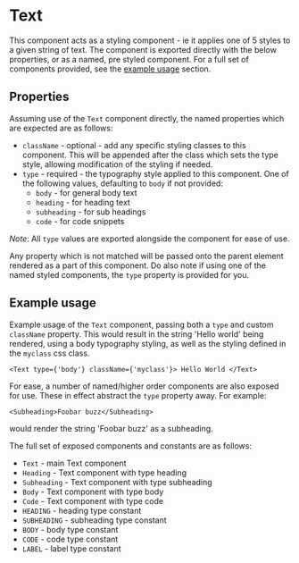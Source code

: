 # Text

This component acts as a styling component - ie it applies one of 5 styles to
a given string of text. The component is exported directly with the below
properties, or as a named, pre styled component. For a full set of components
provided, see the [example usage](#example-usage) section.

## Properties

Assuming use of the `Text` component directly, the named properties which are
expected are as follows:

- `className` - optional - add any specific styling classes to this component.
This will be appended after the class which sets the type style, allowing
modification of the styling if needed.
- `type` - required - the typography style applied to this component. One of
the following values, defaulting to `body` if not provided:
    - `body` - for general body text
    - `heading` - for heading text
    - `subheading` - for sub headings
    - `code` - for code snippets

_Note_: All `type` values are exported alongside the component for ease of use.

Any property which is not matched will be passed onto the parent element
rendered as a part of this component. Do also note if using one of the named
styled components, the `type` property is provided for you.

## Example usage

Example usage of the `Text` component, passing both a `type` and custom 
`className` property. This would result in the string 'Hello world' being
rendered, using a body typography styling, as well as the styling defined in
the `myclass` css class.

```
<Text type={'body'} className={'myclass'}> Hello World </Text>
```

For ease, a number of named/higher order components are also exposed for use.
These in effect abstract the `type` property away. For example:

```
<Subheading>Foobar buzz</Subheading>
```

would render the string 'Foobar buzz' as a subheading.

The full set of exposed components and constants are as follows:

- `Text` - main Text component
- `Heading` - Text component with type heading
- `Subheading` - Text component with type subheading
- `Body` - Text component with type body
- `Code` - Text component with type code
- `HEADING` - heading type constant
- `SUBHEADING` - subheading type constant
- `BODY` - body type constant
- `CODE` - code type constant
- `LABEL` - label type constant